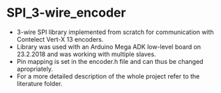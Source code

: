 # SPI_3-wire_encoder
  - 3-wire SPI library implemented from scratch for communication with Contelect Vert-X 13 encoders. 
  - Library was used with an Arduino Mega ADK low-level board on 23.2.2018 and was working with multiple slaves.
  - Pin mapping is set in the encoder.h file and can thus be changed apropriately.
  - For a more detailed description of the whole project refer to the literature folder.

